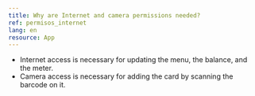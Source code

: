```yaml
---
title: Why are Internet and camera permissions needed?
ref: permisos_internet
lang: en
resource: App
---
```


* Internet access is necessary for updating the menu, the balance, and the meter.
* Camera access is necessary for adding the card by scanning the barcode on it.
